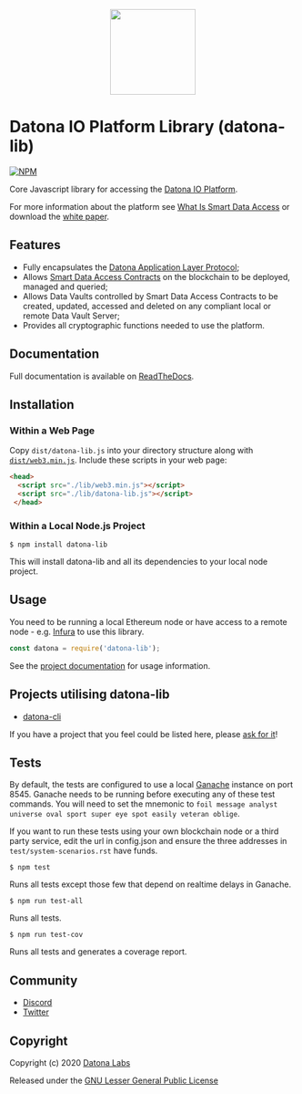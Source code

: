 <p align="center">
<img src="https://datonalabs.org/images/hex.png" width=150 />
</p>

# Datona IO Platform Library (datona-lib)

[![NPM](https://img.shields.io/npm/v/datona-lib)](https://www.npmjs.org/package/datona-lib)

Core Javascript library for accessing the [Datona IO Platform](https://datona.io).

For more information about the platform see [What Is Smart Data Access](https://datona-lib.readthedocs.io/en/latest/what.html) or download the [white paper](https://datonalabs.org/documents/WhitePaper.pdf).

## Features
- Fully encapsulates the [Datona Application Layer Protocol](https://datona-lib.readthedocs.io/en/latest/types.html#application-layer-protocol);
- Allows [Smart Data Access Contracts](https://datona-lib.readthedocs.io/en/latest/what.html#smart-data-access-contracts) on the blockchain to be deployed, managed and queried;
- Allows Data Vaults controlled by Smart Data Access Contracts to be created, updated, accessed and deleted on any compliant local or remote Data Vault Server;
- Provides all cryptographic functions needed to use the platform.

## Documentation
Full documentation is available on [ReadTheDocs](https://datona-lib.readthedocs.io/en/latest/index.html).

## Installation

### Within a Web Page

Copy `dist/datona-lib.js` into your directory structure along with [`dist/web3.min.js`](https://github.com/ethereum/web3.js).  Include these scripts in your web page:

```html
<head>
  <script src="./lib/web3.min.js"></script>
  <script src="./lib/datona-lib.js"></script>
 </head>
```

### Within a Local Node.js Project

    $ npm install datona-lib

This will install datona-lib and all its dependencies to your local node project.

## Usage

You need to be running a local Ethereum node or have access to a remote node - e.g. [Infura](https://infura.io) to use this library.

```javascript
const datona = require('datona-lib');
```

See the [project documentation](https://datona-lib.readthedocs.io/en/latest/index.html) for usage information.

## Projects utilising datona-lib

- [datona-cli](https://github.com/datona-labs/datona-cli)

If you have a project that you feel could be listed here, please [ask for it](https://github.com/datona-labs/datona-lib/issues/new)!


## Tests

By default, the tests are configured to use a local [Ganache](https://www.trufflesuite.com/ganache) instance on port 8545.  Ganache needs to be running before executing any of these test commands.  You will need to set the mnemonic to ``foil message analyst universe oval sport super eye spot easily veteran oblige``.

If you want to run these tests using your own blockchain node or a third party service, edit the url in config.json and ensure the three addresses in ``test/system-scenarios.rst`` have funds.

    $ npm test

Runs all tests except those few that depend on realtime delays in Ganache.

    $ npm run test-all

Runs all tests.

    $ npm run test-cov

Runs all tests and generates a coverage report.

## Community

- [Discord](https://discord.gg/sSnvK5C)
- [Twitter](https://twitter.com/DatonaLabs)

## Copyright

Copyright (c) 2020 [Datona Labs](https://datonalabs.org)

Released under the [GNU Lesser General Public License](LICENSE)

